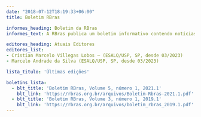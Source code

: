 ```yaml
---
date: "2018-07-12T18:19:33+06:00"
title: Boletim RBras

informes_heading: Boletim da RBras
informes_text: A RBras publica um boletim informativo contendo notícias sobre as atividades dos sócios, cartas ao editor e comentários dos sócios e editoriais. Ele fornece um meio para expressar ideias sobre questões estatísticas e biométricas e é publicado semestralmente. Se você deseja enviar conteúdo para o Boletim, entre em contato com um dos editores.

editores_heading: Atuais Editores
editores_list:
- Cristian Marcelo Villegas Lobos – (ESALQ/USP, SP, desde 03/2023)
- Marcelo Andrade da Silva (ESALQ/USP, SP, desde 03/2023)

lista_titulo: 'Últimas edições'

boletins_lista:
  - blt_title: 'Boletim RBras, Volume 5, número 1, 2021.1'
    blt_link: 'https://rbras.org.br/arquivos/Boletim-Rbras-2021.1.pdf'
  - blt_title: 'Boletim RBras, Volume 3, número 1, 2019.1'
    blt_link: 'https://rbras.org.br/arquivos/boletim_rbras_2019.1.pdf'
---
```

